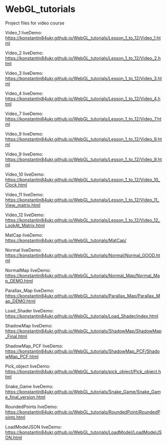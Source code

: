 # WebGL_tutorials
Project files for video course

Video_1
liveDemo: https://konstantin84ukr.github.io/WebGL_tutorials/Lesson_1_to_12/Video_1.html

Video_2
liveDemo: https://konstantin84ukr.github.io/WebGL_tutorials/Lesson_1_to_12/Video_2.html

Video_3
liveDemo: https://konstantin84ukr.github.io/WebGL_tutorials/Lesson_1_to_12/Video_3.html

Video_4
liveDemo: https://konstantin84ukr.github.io/WebGL_tutorials/Lesson_1_to_12/Video_4.html

Video_7
liveDemo: https://konstantin84ukr.github.io/WebGL_tutorials/Lesson_1_to_12/Video_7.html

Video_9
liveDemo: https://konstantin84ukr.github.io/WebGL_tutorials/Lesson_1_to_12/Video_9.html

Video_9
liveDemo: https://konstantin84ukr.github.io/WebGL_tutorials/Lesson_1_to_12/Video_9.html

Video_10
liveDemo: https://konstantin84ukr.github.io/WebGL_tutorials/Lesson_1_to_12/Video_10_Clock.html

Video_11
liveDemo: https://konstantin84ukr.github.io/WebGL_tutorials/Lesson_1_to_12/Video_11_View_matrix.html

Video_12
liveDemo: https://konstantin84ukr.github.io/WebGL_tutorials/Lesson_1_to_12/Video_12_LookAt_Matrix.html

MatCap
liveDemo: https://konstantin84ukr.github.io/WebGL_tutorials/MatCap/

Normal
liveDemo: https://konstantin84ukr.github.io/WebGL_tutorials/Normal/Normal_GOOD.html

NormalMap
liveDemo: https://konstantin84ukr.github.io/WebGL_tutorials/Normal_Map/Normal_Map_DEMO.html

Parallax_Map
liveDemo: https://konstantin84ukr.github.io/WebGL_tutorials/Parallax_Map/Parallax_Map_DEMO.html

Load_Shader
liveDemo: https://konstantin84ukr.github.io/WebGL_tutorials/Load_Shader/index.html

ShadowMap
liveDemo: https://konstantin84ukr.github.io/WebGL_tutorials/ShadowMap/ShadowMap_Final.html

ShadowMap_PCF
liveDemo: https://konstantin84ukr.github.io/WebGL_tutorials/ShadowMap_PCF/ShadowMap_PCF.html

Pick_object
liveDemo: https://konstantin84ukr.github.io/WebGL_tutorials/pick_object/Pick_object.html

Snake_Game
liveDemo: https://konstantin84ukr.github.io/WebGL_tutorials/Snake_Game/Snake_Game_final_version.html

RoundedPoints
liveDemo: https://konstantin84ukr.github.io/WebGL_tutorials/RoundedPoint/RoundedPoints.html

LoadModelJSON
liveDemo: https://konstantin84ukr.github.io/WebGL_tutorials/LoadModel/LoadModelJSON.html


